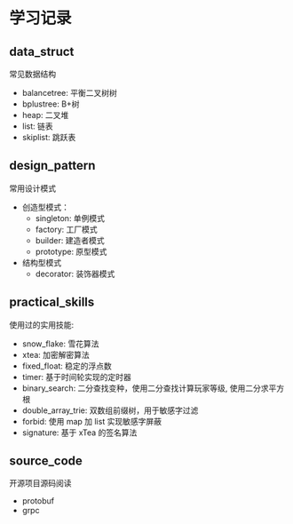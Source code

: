 # 学习记录

## data_struct

常见数据结构

- balancetree: 平衡二叉树树
- bplustree: B+树
- heap: 二叉堆
- list: 链表
- skiplist: 跳跃表

## design_pattern

常用设计模式

- 创造型模式：
  - singleton: 单例模式
  - factory: 工厂模式
  - builder: 建造者模式
  - prototype: 原型模式
- 结构型模式
  - decorator: 装饰器模式
  
## practical_skills

使用过的实用技能:

- snow_flake: 雪花算法
- xtea: 加密解密算法
- fixed_float: 稳定的浮点数
- timer: 基于时间轮实现的定时器
- binary_search: 二分查找变种，使用二分查找计算玩家等级, 使用二分求平方根
- double_array_trie: 双数组前缀树，用于敏感字过滤
- forbid: 使用 map 加 list 实现敏感字屏蔽
- signature: 基于 xTea 的签名算法

## source_code

开源项目源码阅读

- protobuf
- grpc
